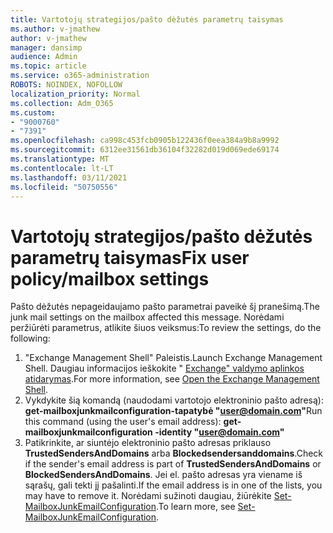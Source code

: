 ```yaml
---
title: Vartotojų strategijos/pašto dėžutės parametrų taisymas
ms.author: v-jmathew
author: v-jmathew
manager: dansimp
audience: Admin
ms.topic: article
ms.service: o365-administration
ROBOTS: NOINDEX, NOFOLLOW
localization_priority: Normal
ms.collection: Adm_O365
ms.custom:
- "9000760"
- "7391"
ms.openlocfilehash: ca998c453fcb0905b122436f0eea384a9b8a9992
ms.sourcegitcommit: 6312ee31561db36104f32282d019d069ede69174
ms.translationtype: MT
ms.contentlocale: lt-LT
ms.lasthandoff: 03/11/2021
ms.locfileid: "50750556"
---
```

# <a name="fix-user-policymailbox-settings"></a><span data-ttu-id="c82c4-102">Vartotojų strategijos/pašto dėžutės parametrų taisymas</span><span class="sxs-lookup"><span data-stu-id="c82c4-102">Fix user policy/mailbox settings</span></span>

<span data-ttu-id="c82c4-103">Pašto dėžutės nepageidaujamo pašto parametrai paveikė šį pranešimą.</span><span class="sxs-lookup"><span data-stu-id="c82c4-103">The junk mail settings on the mailbox affected this message.</span></span> <span data-ttu-id="c82c4-104">Norėdami peržiūrėti parametrus, atlikite šiuos veiksmus:</span><span class="sxs-lookup"><span data-stu-id="c82c4-104">To review the settings, do the following:</span></span>

1. <span data-ttu-id="c82c4-105">"Exchange Management Shell" Paleistis.</span><span class="sxs-lookup"><span data-stu-id="c82c4-105">Launch Exchange Management Shell.</span></span> <span data-ttu-id="c82c4-106">Daugiau informacijos ieškokite " [Exchange" valdymo aplinkos atidarymas](https://go.microsoft.com/fwlink/?linkid=2101432).</span><span class="sxs-lookup"><span data-stu-id="c82c4-106">For more information, see [Open the Exchange Management Shell](https://go.microsoft.com/fwlink/?linkid=2101432).</span></span>
2. <span data-ttu-id="c82c4-107">Vykdykite šią komandą (naudodami vartotojo elektroninio pašto adresą):  **get-mailboxjunkmailconfiguration-tapatybė "user@domain.com"**</span><span class="sxs-lookup"><span data-stu-id="c82c4-107">Run this command (using the user's email address):  **get-mailboxjunkmailconfiguration -identity "user@domain.com"**</span></span>
3. <span data-ttu-id="c82c4-108">Patikrinkite, ar siuntėjo elektroninio pašto adresas priklauso **TrustedSendersAndDomains** arba **Blockedsendersanddomains**.</span><span class="sxs-lookup"><span data-stu-id="c82c4-108">Check if the sender's email address is part of **TrustedSendersAndDomains** or **BlockedSendersAndDomains**.</span></span> <span data-ttu-id="c82c4-109">Jei el. pašto adresas yra viename iš sąrašų, gali tekti jį pašalinti.</span><span class="sxs-lookup"><span data-stu-id="c82c4-109">If the email address is in one of the lists, you may have to remove it.</span></span> <span data-ttu-id="c82c4-110">Norėdami sužinoti daugiau, žiūrėkite [Set-MailboxJunkEmailConfiguration](https://go.microsoft.com/fwlink/?linkid=2101047).</span><span class="sxs-lookup"><span data-stu-id="c82c4-110">To learn more, see [Set-MailboxJunkEmailConfiguration](https://go.microsoft.com/fwlink/?linkid=2101047).</span></span>
